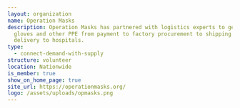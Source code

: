 ```yaml
---
layout: organization
name: Operation Masks
description: Operation Masks has partnered with logistics experts to get masks,
  gloves and other PPE from payment to factory procurement to shipping to ground
  delivery to hospitals.
type:
  - connect-demand-with-supply
structure: volunteer
location: Nationwide
is_member: true
show_on_home_page: true
site_url: https://operationmasks.org/
logo: /assets/uploads/opmasks.png
---
```

